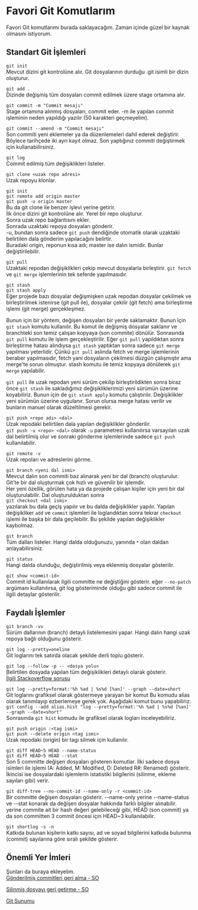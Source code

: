 # Favori Git Komutlarım
Favori Git komutlarımı burada saklayacağım. Zaman içinde güzel bir kaynak olmasını istiyorum.

## Standart Git İşlemleri
`git init`<br>
Mevcut dizini git kontrolüne alır. 
Git dosyalarının durduğu .git isimli bir dizin oluşturur.

`git add .`<br>
Dizinde değişmiş tüm dosyaları commit edilmek üzere stage ortamına alır.

`git commit -m "Commit mesajı"`<br>
Stage ortamına alınmış dosyaları, commit eder.
-m ile yapılan commit işleminin neden yapıldığı yazılır (50 karakteri geçmeyelim).

`git commit --amend -m "Commit mesajı"`<br>
Son commiti yeni eklemeler ya da düzenlemeleri dahil ederek değiştirir. Böylece tarihçede iki ayrı kayıt olmaz. Son yaptığınız commiti değiştirmek için kullanabilirsiniz.

`git log`<br>
Commit edilmiş tüm değişiklikleri listeler.

`git clone <uzak repo adresi>`<br>
Uzak repoyu klonlar. 

`git init`<br>
`git remote add origin master` <br>
`git push -u origin master` <br>
Bu da git clone ile benzer işlevi yerine getirir.<br>
İlk önce dizini git kontrolüne alır. Yerel bir repo oluşturur.<br>
Sonra uzak repo bağlantısını ekler.<br>
Sonrada uzaktaki repoya dosyaları gönderir. <br>
-u, bundan sonra sadece `git push`  dendiğinde otomatik olarak uzaktaki belirtilen dala gönderim yapılacağını belirtir.<br>
Buradaki origin, reponun kısa adı; master ise dalın ismidir. Bunlar değiştirilebilir.

`git pull`<br>
Uzaktaki repodan değişiklikleri çekip mevcut dosyalarla birleştirir.
`git fetch` ve `git merge` işlemlerinin tek seferde yapılmasıdır.

`git stash`<br>
`git stash apply`<br>
Eğer projede bazı dosyalar değişmişken uzak repodan dosyalar çekilmek ve birleştirilmek istenirse (git pull ile), dosyalar çekilir (git fetch) ama birleştirme işlemi (git merge) gerçekleşmez. 

Bunun için bir yöntem, değişen dosyaları bir yerde saklamaktır. Bunun için `git stash` komutu kullanılır. Bu komut ile değişmiş dosyalar saklanır ve branchteki son temiz çalışan kopyaya (son commite) dönülür. Sonrasında `git pull` komutu ile işlem gerçekleştirilir. Eğer `git pull` yapıldıktan sonra birleştirme hatası alındıysa `git stash` yaptıktan sonra sadece `git merge` yapılması yeterlidir. Çünkü `git pull` aslında fetch ve merge işlemlerinin beraber yapılmasıdır, fetch yani dosyaların çekilmesi düzgün çalışmıştır ama merge'te sorun olmuştur. stash komutu ile temiz kopyaya dönülerek `git merge` yapılabilir. 

`git pull` ile uzak repodan yeni sürüm çekilip birleştirildikten sonra biraz önce `git stash` ile sakladığımız değişikliklerimizi yeni sürümün üzerine koyabiliriz. Bunun için de `git stash apply` komutu çalıştırılır. Değişiklikler yeni sürümün üzerine uygulanır. Sorun olursa merge hatası verilir ve bunların manuel olarak düzeltilmesi gerekir.

`git push <repo adı> <dal>`<br>
Uzak repodaki belirtilen dala yapılan değişiklikler gönderilir.<br>
`git push -u <repo> <dal>` olarak `-u` parametresi kullanılırsa varsayılan uzak dal belirtilmiş olur ve sonraki gönderme işlemlerinde sadece `git push` kullanılabilir.

`git remote -v`<br>
Uzak repoları ve adreslerini görme.

`git branch <yeni dal ismi>`<br>
Mevcut dalın son commiti baz alınarak yeni bir dal (branch) oluşturulur.<br>
Git'te bir dal oluşturmak çok hızlı ve güvenilir bir işlemdir.<br>
Her yeni özellik, görülen hata ya da projede çalışan kişiler için yeni bir dal oluşturulabilir.
Dal oluşturulduktan sonra <br>
`git checkout <dal ismi>` <br>
yazılarak bu dala geçiş yapılır ve bu dalda değişiklikler yapılır. Yapılan değişikliker `add` ve `commit` işlemleri ile loglandıktan 
sonra tekrar `checkout` işlemi ile başka bir dala geçilebilir. Bu şekilde yapılan değişiklikler kaybolmaz.

`git branch`<br>
Tüm dalları listeler. Hangi dalda olduğunuzu, yanında `*` olan daldan anlayabilirsiniz.

`git status`<br>
Hangi dalda olunduğu, değiştirilmiş veya eklenmiş dosyalar gösterilir.

`git show <commit-id>`<br>
Commit id kullanılarak ilgili committe ne değiştiğini gösterir. eğer `--no-patch` argümanı kullanılırsa, git log gösteriminde olduğu gibi sadece commit ile ilgili detaylar gösterilir. 

## Faydalı İşlemler
`git branch -vv`<br>
Sürüm dallarının (branch) detaylı listelemesini yapar.
Hangi dalın hangi uzak repoya bağlı olduğunu gösterir.

`git log --pretty=oneline`<br>
Git loglarını tek satırda olacak şekilde derli toplu gösterir.

`git log --follow -p -- <dosya yolu>`<br>
Belirtilen dosyada yapılan tüm değişiklikleri detaylı olarak gösterir.<br>
[İlgili Stackoverflow sorusu](https://stackoverflow.com/questions/278192/view-the-change-history-of-a-file-using-git-versioning)

`git log --pretty=format:'%h %ad | %s%d [%an]' --graph --date=short` <br>
Git loglarını grafiksel olarak göstermeye yarayan bir komut
Bu komudu alias olarak tanımlayıp ezberlemeye gerek yok. Aşağıdaki komut bunu yapabiliriz:<br>
`git config --add alias.hist "log --pretty=format:'%h %ad | %s%d [%an]' --graph --date=short"`
<br>
Sonrasında `git hist` komudu ile grafiksel olarak logları inceleyebiliriz.

`git push origin :<tag ismi>`<br>
`git push --delete origin <tag ismi>`<br>
Uzak repodaki (origin) bir tagı silmek için kullanılır.

`git diff HEAD~5 HEAD --name-status`<br>
`git diff HEAD~5 HEAD --stat`<br>
Son 5 committe değişen dosyaları gösteren komutlar.
İlki sadece dosya isimleri ile işlemi (A: Added, M: Modified, D: Deleted R#: Renamed) gösterir.
İkincisi ise dosyalardaki işlemlerin istatistiki bilgilerini (silinme, ekleme sayıları gibi) verir.

`git diff-tree --no-commit-id --name-only -r <commit-id>`<br>
Bir committe değişen dosyaları gösterir. --name-only yerine --name-status ve --stat konarak da değişen dosyalar hakkında farklı bilgiler alınabilir. <commit-id> yerine commite ait bir hash değeri gelebileceği gibi, HEAD (son commit) ya da son committen 3 commit öncesi için HEAD~3 kullanılabilir.
  
`git shortlog -s -n`<br>
Katkıda bulunan kişilerin katkı sayısı, ad ve soyad bilgilerini katkıda bulunma (commit) sayılarına göre sıralı şekilde gösterir.

## Önemli Yer İmleri
Şunları da buraya ekleyelim.<br>
[Gönderilmiş commitleri geri alma - SO](https://stackoverflow.com/questions/22682870/git-undo-pushed-commits)

[Silinmiş dosyayı geri getirme - SO](https://stackoverflow.com/questions/953481/find-and-restore-a-deleted-file-in-a-git-repository/953573)

[Git Sunumu](https://www.slideshare.net/ZaferGrel1/git-sunumu)


